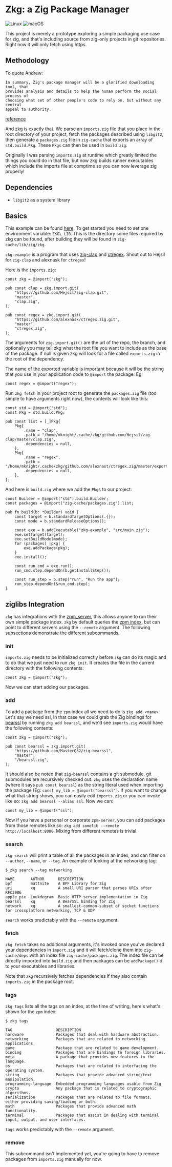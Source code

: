 # Zkg: a Zig Package Manager

![Linux](https://github.com/mattnite/zkg/workflows/Linux/badge.svg) ![macOS](https://github.com/mattnite/zkg/workflows/macOS/badge.svg)

This project is merely a prototype exploring a simple packaging use case for
zig, and that's including source from zig-only projects in git repositories.
Right now it will only fetch using https.

## Methodology

To quote Andrew:

```
In summary, Zig's package manager will be a glorified downloading tool, that
provides analysis and details to help the human perform the social process of
choosing what set of other people's code to rely on, but without any central
appeal to authority.
```
[reference](https://github.com/ziglang/zig/issues/943#issuecomment-586386891)

And zkg is exactly that. We parse an `imports.zig` file that you place in the
root directory of your project, fetch the packages described using `libgit2`,
then generate a `packages.zig` file in `zig-cache` that exports an array of
`std.build.Pkg`.  These `Pkgs` can then be used in `build.zig`.

Originally I was parsing `imports.zig` at runtime which greatly limited the
things you could do in that file, but now zkg builds runner executables which
include the imports file at comptime so you can now leverage zig properly!

## Dependencies

- `libgit2` as a system library

## Basics

This example can be found [here](https://github.com/mattnite/zkg-example). To
get started you need to set one environment variable: `ZKG\_LIB`. This is the
directory some files required by zkg can be found, after building they will be
found in `zig-cache/lib/zig/zkg`.

`zkg-example` is a program that uses
[zig-clap](https://github.com/Hejsil/zig-clap) and
[ctregex](https://github.com/alexnask/ctregex). Shout out to Hejsil for
`zig-clap` and alexnask for `ctregex`!

Here is the `imports.zig`:

```zig
const zkg = @import("zkg");

pub const clap = zkg.import.git(
    "https://github.com/Hejsil/zig-clap.git",
    "master",
    "clap.zig",
);

pub const regex = zkg.import.git(
    "https://github.com/alexnask/ctregex.zig.git",
    "master",
    "ctregex.zig",
);
```

The arguments for `zig.import.git()` are the url of the repo, the branch, and
optionally you may tell zkg what the root file you want to include as the base
of the package. If null is given zkg will look for a file called `exports.zig`
in the root of the dependency.

The name of the exported variable is important because it will be the string
that you use in your application code to `@import` the package. Eg:

```zig
const regex = @import("regex");
```

Run `zkg fetch` in your project root to generate the `packages.zig` file (too
simple to have arguments right now), the contents will look like this:

```zig
const std = @import("std");
const Pkg = std.build.Pkg;

pub const list = [_]Pkg{
    Pkg{
        .name = "clap",
        .path = "/home/mknight/.cache/zkg/github.com/Hejsil/zig-clap/master/clap.zig",
        .dependencies = null,
    },
    Pkg{
        .name = "regex",
        .path = "/home/mknight/.cache/zkg/github.com/alexnast/ctregex.zig/master/exports.zig",
        .dependencies = null,
    },
};
```

And here is `build.zig` where we add the `Pkg`s to our project:

```zig
const Builder = @import("std").build.Builder;
const packages = @import("zig-cache/packages.zig").list;

pub fn build(b: *Builder) void {
    const target = b.standardTargetOptions(.{});
    const mode = b.standardReleaseOptions();

    const exe = b.addExecutable("zkg-example", "src/main.zig");
    exe.setTarget(target);
    exe.setBuildMode(mode);
    for (packages) |pkg| {
        exe.addPackage(pkg);
    }
    exe.install();

    const run_cmd = exe.run();
    run_cmd.step.dependOn(b.getInstallStep());

    const run_step = b.step("run", "Run the app");
    run_step.dependOn(&run_cmd.step);
}
```

## ziglibs Integration

`zkg` has integrations with the [zpm\_server](https://github.com/zigtools/zpm-server),
this allows anyone to run their own simple package index. `zkg` by default
queries the [zpm index](https://zpm.random-projects.net), but can point to
different servers using the `--remote` argument. The following subsections
demonstrate the different subcommands.

### init

`imports.zig` needs to be initialized correctly before `zkg` can do its magic
and to do that we just need to run `zkg init`. It creates the file in the
current directory with the following contents:

```zig
const zkg = @import("zkg");
```

Now we can start adding our packages.

### add

To add a package from the `zpm` index all we need to do is `zkg add <name>`.
Let's say we need ssl, in that case we could grab the Zig bindings for
[bearssl](https://github.com/MasterQ32/zig-bearssl) by running `zkg add
bearssl`, and we'd see `imports.zig` would have the following contents:

```zig
const zkg = @import("zkg");

pub const bearssl = zkg.import.git(
    "https://github.com/MasterQ32/zig-bearssl",
    "master",
    "/bearssl.zig",
);
```

It should also be noted that `zig-bearssl` contains a git submodule, git
submodules are recursively checked out. `zkg` uses the declaration name (where
it says `pub const bearssl`) as the string literal used when importing the
package (Eg: `const my_lib = @import("bearssl")`. If you want to change what that
string shows, you can easily edit `imports.zig` or you can invoke like so: `zkg
add bearssl --alias ssl`. Now we can:

```zig
const my_lib = @import("ssl");
```

Now if you have a personal or corporate `zpm-server`, you can add packages from
those remotes like so: `zkg add somelib --remote http://localhost:8080`. Mixing
from different remotes is trivial.

### search

`zkg search` will print a table of all the packages in an index, and can filter
on `--author`, `--name`, or `--tag`. An example of looking at the networking
tag:

```
$ zkg search --tag networking

NAME       AUTHOR      DESCRIPTION
bpf        mattnite    A BPF Library for Zig
uri        xq          A small URI parser that parses URIs after RFC3986
apple_pie  Luukdegram  Basic HTTP server implementation in Zig
bearssl    xq          A BearSSL binding for Zig
network    xq          A smallest-common-subset of socket functions for crossplatform networking, TCP & UDP
```

`search` works predictably with the `--remote` argument.

### fetch

`zkg fetch` takes no additional arguments, it's invoked once you've declared
your dependencies in `import.zig` and it will fetch/clone them into
`zig-cache/deps` with an index file `zig-cache/packages.zig`. The index file can
be directly imported into `build.zig` and then packages can be `addPackage()`'d
to your executables and libraries.

Note that `zkg` recursively fetches dependencies if they also contain
`imports.zig` in the package root.

### tags

`zkg tags` lists all the tags on an index, at the time of writing, here's what's
shown for the `zpm` index:

```
$ zkg tags

TAG                   DESCRIPTION
hardware              Packages that deal with hardware abstraction.
networking            Packages that are related to networking applications.
game                  Package that are related to game development.
binding               Packages that are bindings to foreign libraries.
meta                  A package that provides new features to the language.
os                    Packages that are related to interfacing the operating system.
string                Packages that provide advanced string/text manipulation.
programming-language  Embedded programming languages usable from Zig
crypto                Any package that is related to cryptographic algorithms.
serialization         Packages that are related to file formats, either providing saving/loading or both.
math                  Packages that provide advanced math functionality.
terminal              Packages that assist in dealing with terminal input, output, and user interfaces.
```

`tags` works predictably with the `--remote` argument.

### remove

This subcommand isn't implemented yet, you're going to have to remove packages
from `imports.zig` manually for now.
